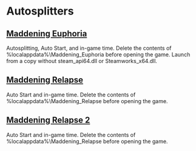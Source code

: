 # Autosplitters

## [Maddening Euphoria](https://github.com/skyweiss/Autosplitters/blob/master/MaddeningEuphoria.asl)

Autosplitting, Auto Start, and in-game time. Delete the contents of %localappdata%\Maddening_Euphoria before opening the game. Launch from a copy without steam_api64.dll or Steamworks_x64.dll.

## [Maddening Relapse](https://github.com/skyweiss/Autosplitters/blob/master/MaddeningRelapse.asl)

Auto Start and in-game time. Delete the contents of %localappdata%\Maddening_Relapse before opening the game.

## [Maddening Relapse 2](https://github.com/skyweiss/Autosplitters/blob/master/MaddeningRelapse2.asl)

Auto Start and in-game time. Delete the contents of %localappdata%\Maddening_Relapse before opening the game.
